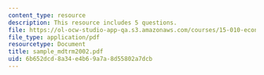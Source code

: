 ```yaml
---
content_type: resource
description: This resource includes 5 questions.
file: https://ol-ocw-studio-app-qa.s3.amazonaws.com/courses/15-010-economic-analysis-for-business-decisions-fall-2004/6b652dcd8a34e4b69a7a8d55802a7dcb_sample_mdtrm2002.pdf
file_type: application/pdf
resourcetype: Document
title: sample_mdtrm2002.pdf
uid: 6b652dcd-8a34-e4b6-9a7a-8d55802a7dcb
---
```

